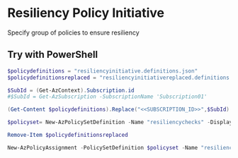 # Resiliency Policy Initiative

Specify group of policies to ensure resiliency

## Try with PowerShell

````powershell
$policydefinitions = "resiliencyinitiative.definitions.json"
$policydefinitionsreplaced = "resiliencyinitiativereplaced.definitions.json"

$SubId = (Get-AzContext).Subscription.id
#$SubId = Get-AzSubscription -SubscriptionName 'Subscription01'

(Get-Content $policydefinitions).Replace("<<SUBSCRIPTION_ID>>",$SubId) | Set-Content $policydefinitionsreplaced

$policyset= New-AzPolicySetDefinition -Name "resiliencychecks" -DisplayName "Resiliency checks" -Metadata '{"category":"resiliency"}' -PolicyDefinition $policydefinitionsreplaced

Remove-Item $policydefinitionsreplaced

New-AzPolicyAssignment -PolicySetDefinition $policyset -Name "resiliencycheckassignment" -Scope "/subscriptions/$($SubId)"  
````

